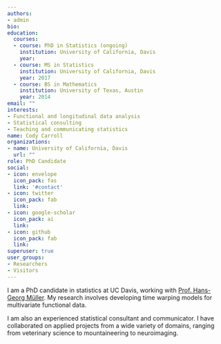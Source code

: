 ```yaml
---
authors:
- admin
bio:
education:
  courses:
  - course: PhD in Statistics (ongoing)
    institution: University of California, Davis
    year: 
  - course: MS in Statistics
    institution: University of California, Davis 
    year: 2017
  - course: BS in Mathematics
    institution: University of Texas, Austin
    year: 2014
email: ""
interests:
- Functional and longitudinal data analysis
- Statistical consulting
- Teaching and communicating statistics
name: Cody Carroll
organizations:
- name: University of California, Davis
  url: ""
role: PhD Candidate
social:
- icon: envelope
  icon_pack: fas
  link: '#contact'
- icon: twitter
  icon_pack: fab
  link: 
- icon: google-scholar
  icon_pack: ai
  link: 
- icon: github
  icon_pack: fab
  link: 
superuser: true
user_groups:
- Researchers
- Visitors
---
```


I am a PhD candidate in statistics at UC Davis, working with [Prof. Hans-Georg Müller](https://anson.ucdavis.edu/~mueller/). My research involves developing time warping models for multivariate functional data.

I am also an experienced statistical consultant and communicator. I have collaborated on applied projects from a wide variety of domains, ranging from veterinary science to mountaineering to neuroimaging.  


